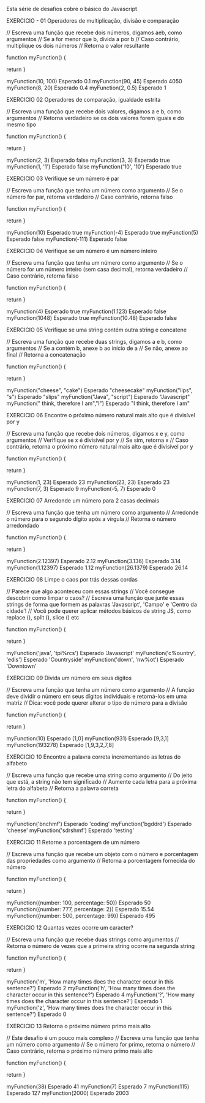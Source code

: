 Esta série de desafios cobre o básico do Javascript

EXERCICIO - 01
Operadores de multiplicação, divisão e comparação

// Escreva uma função que recebe dois números, digamos aeb, como argumentos
// Se a for menor que b, divida a por b
// Caso contrário, multiplique os dois números
// Retorna o valor resultante

function myFunction() {

   return
}

myFunction(10, 100)
Esperado
0.1
myFunction(90, 45)
Esperado
4050
myFunction(8, 20)
Esperado
0.4
myFunction(2, 0.5)
Esperado
1

EXERCICIO 02
Operadores de comparação, igualdade estrita

// Escreva uma função que recebe dois valores, digamos a e b, como argumentos
// Retorna verdadeiro se os dois valores forem iguais e do mesmo tipo

function myFunction() {

   return
}

myFunction(2, 3)
Esperado
false
myFunction(3, 3)
Esperado
true
myFunction(1, '1')
Esperado
false
myFunction('10', '10')
Esperado
true

EXERCICIO 03
Verifique se um número é par

// Escreva uma função que tenha um número como argumento
// Se o número for par, retorna verdadeiro
// Caso contrário, retorna falso

function myFunction() {

   return
}

myFunction(10)
Esperado
true
myFunction(-4)
Esperado
true
myFunction(5)
Esperado
false
myFunction(-111)
Esperado
false

EXERCICIO 04
Verifique se um número é um número inteiro

// Escreva uma função que tenha um número como argumento
// Se o número for um número inteiro (sem casa decimal), retorna verdadeiro
// Caso contrário, retorna falso

function myFunction() {

   return
}

myFunction(4)
Esperado
true
myFunction(1.123)
Esperado
false
myFunction(1048)
Esperado
true
myFunction(10.48)
Esperado
false

EXERCICIO 05
Verifique se uma string contém outra string e concatene

// Escreva uma função que recebe duas strings, digamos a e b, como argumentos
// Se a contém b, anexe b ao início de a
// Se não, anexe ao final
// Retorna a concatenação

function myFunction() {

   return
}

myFunction("cheese", "cake")
Esperado
"cheesecake"
myFunction("lips", "s")
Esperado
"slips"
myFunction("Java", "script")
Esperado
"Javascript"
myFunction(" think, therefore I am","I")
Esperado
"I think, therefore I am"

EXERCICIO 06
Encontre o próximo número natural mais alto que é divisível por y

// Escreva uma função que recebe dois números, digamos x e y, como argumentos
// Verifique se x é divisível por y
// Se sim, retorna x
// Caso contrário, retorna o próximo número natural mais alto que é divisível por y

function myFunction() {

   return
}

myFunction(1, 23)
Esperado
23
myFunction(23, 23)
Esperado
23
myFunction(7, 3)
Esperado
9
myFunction(-5, 7)
Esperado
0

EXERCICIO 07
Arredonde um número para 2 casas decimais

// Escreva uma função que tenha um número como argumento
// Arredonde o número para o segundo dígito após a vírgula
// Retorna o número arredondado

function myFunction() {

   return
}

myFunction(2.12397)
Esperado
2.12
myFunction(3.136)
Esperado
3.14
myFunction(1.12397)
Esperado
1.12
myFunction(26.1379)
Esperado
26.14

EXERCICIO 08
Limpe o caos por trás dessas cordas

// Parece que algo aconteceu com essas strings
// Você consegue descobrir como limpar o caos?
// Escreva uma função que junte essas strings de forma que formem as palavras 'Javascript', 'Campo' e 'Centro da cidade'!
// Você pode querer aplicar métodos básicos de string JS, como replace (), split (), slice () etc

function myFunction() {

   return
}

myFunction('java', 'tpi%rcs')
Esperado
'Javascript'
myFunction('c%ountry', 'edis')
Esperado
'Countryside'
myFunction('down', 'nw%ot')
Esperado
'Downtown'

EXERCICIO 09
Divida um número em seus dígitos

// Escreva uma função que tenha um número como argumento
// A função deve dividir o número em seus dígitos individuais e retorná-los em uma matriz
// Dica: você pode querer alterar o tipo de número para a divisão

function myFunction() {

   return
}

myFunction(10)
Esperado
[1,0]
myFunction(931)
Esperado
[9,3,1]
myFunction(193278)
Esperado
[1,9,3,2,7,8]


EXERCICIO 10
Encontre a palavra correta incrementando as letras do alfabeto

// Escreva uma função que recebe uma string como argumento
// Do jeito que está, a string não tem significado
// Aumente cada letra para a próxima letra do alfabeto
// Retorna a palavra correta

function myFunction() {

   return
}

myFunction('bnchmf')
Esperado
'coding'
myFunction('bgddrd')
Esperado
'cheese'
myFunction('sdrshmf')
Esperado
'testing'

EXERCICIO 11
Retorne a porcentagem de um número

// Escreva uma função que recebe um objeto com o número e porcentagem das propriedades como argumento
// Retorna a porcentagem fornecida do número

function myFunction() {

   return
}

myFunction({number: 100, percentage: 50})
Esperado
50
myFunction({number: 777, percentage: 2})
Esperado
15.54
myFunction({number: 500, percentage: 99})
Esperado
495

EXERCICIO 12
Quantas vezes ocorre um caracter?

// Escreva uma função que recebe duas strings como argumentos
// Retorna o número de vezes que a primeira string ocorre na segunda string

function myFunction() {

   return
}

myFunction('m', 'How many times does the character occur in this sentence?')
Esperado
2
myFunction('h', 'How many times does the character occur in this sentence?')
Esperado
4
myFunction('?', 'How many times does the character occur in this sentence?')
Esperado
1
myFunction('z', 'How many times does the character occur in this sentence?')
Esperado
0

EXERCICIO 13
Retorna o próximo número primo mais alto

// Este desafio é um pouco mais complexo
// Escreva uma função que tenha um número como argumento
// Se o número for primo, retorna o número
// Caso contrário, retorna o próximo número primo mais alto

function myFunction() {

   return
}

myFunction(38)
Esperado
41
myFunction(7)
Esperado
7
myFunction(115)
Esperado
127
myFunction(2000)
Esperado
2003